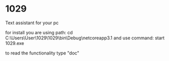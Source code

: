 # 1029

Text assistant for your pc

for install you are using path: cd C:\Users\User\1029\1029\bin\Debug\netcoreapp3.1
and use command: start 1029.exe

to read the functionality type "doc"
